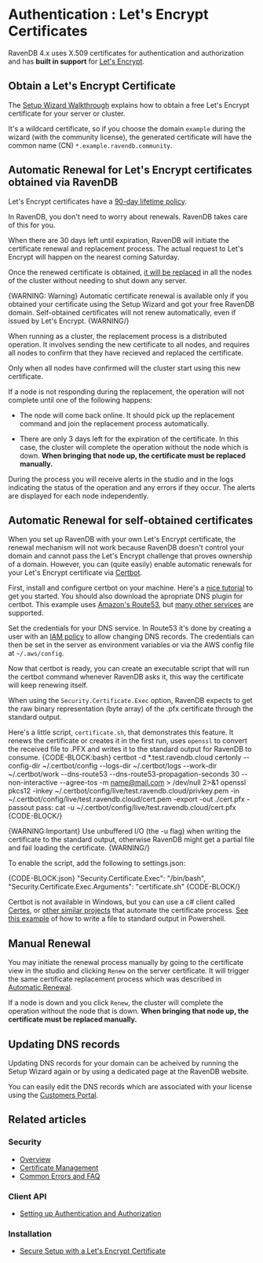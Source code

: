 # Authentication : Let's Encrypt Certificates

RavenDB 4.x uses X.509 certificates for authentication and authorization and has **built in support** for [Let's Encrypt](https://letsencrypt.org/).

## Obtain a Let's Encrypt Certificate

The [Setup Wizard Walkthrough](../../../start/installation/setup-wizard) explains how to obtain a free Let's Encrypt certificate for your server or cluster.

It's a wildcard certificate, so if you choose the domain `example` during the wizard (with the community license), the generated certificate will have the common name (CN) `*.example.ravendb.community`.

## Automatic Renewal for Let's Encrypt certificates obtained via RavenDB

Let's Encrypt certificates have a [90-day lifetime policy](https://letsencrypt.org/2015/11/09/why-90-days.html).

In RavenDB, you don't need to worry about renewals. RavenDB takes care of this for you.

When there are 30 days left until expiration, RavenDB will initiate the certificate renewal and replacement process. The actual request to Let's Encrypt will happen on the nearest coming Saturday.

Once the renewed certificate is obtained, [it will be replaced](../../../server/security/authentication/certificate-renewal-and-rotation) in all the nodes of the cluster without needing to shut down any server.

{WARNING: Warning} 
Automatic certificate renewal is available only if you obtained your certificate using the Setup Wizard and got your free RavenDB domain. Self-obtained certificates will not renew automatically, even if issued by Let's Encrypt.
{WARNING/}

When running as a cluster, the replacement process is a distributed operation. It involves sending the new certificate to all nodes, and requires all nodes to confirm that they have recieved and replaced the certificate.

Only when all nodes have confirmed will the cluster start using this new certificate. 

If a node is not responding during the replacement, the operation will not complete until one of the following happens:

* The node will come back online. It should pick up the replacement command and join the replacement process automatically.

* There are only 3 days left for the expiration of the certificate. In this case, the cluster will complete the operation without the node which is down. **When bringing that node up, the certificate must be replaced manually.**

During the process you will receive alerts in the studio and in the logs indicating the status of the operation and any errors if they occur. The alerts are displayed for each node independently.

## Automatic Renewal for self-obtained certificates

When you set up RavenDB with your own Let's Encrypt certificate, the renewal mechanism will not work because RavenDB doesn't control your domain and cannot pass the Let's Encrypt challenge that proves ownership of a domain.
However, you can (quite easily) enable automatic renewals for your Let's Encrypt certificate via [Certbot](https://certbot.eff.org/).

First, install and configure certbot on your machine. Here's a [nice tutorial](https://medium.com/prog-code/lets-encrypt-wildcard-certificate-configuration-with-aws-route-53-9c15adb936a7) to get you started.
You should also download the apropriate DNS plugin for certbot. This example uses [Amazon's Route53](https://certbot-dns-route53.readthedocs.io/en/stable/), but [many other services](https://certbot.eff.org/docs/using.html#dns-plugins) are supported.

Set the credentials for your DNS service. In Route53 it's done by creating a user with an [IAM policy](https://certbot-dns-route53.readthedocs.io/en/stable/#sample-aws-policy-json) to allow changing DNS records. The credentials can then be set in the server as environment variables or via the AWS config file at `~/.aws/config`.

Now that certbot is ready, you can create an executable script that will run the certbot command whenever RavenDB asks it, this way the certificate will keep renewing itself. 

When using the `Security.Certificate.Exec` option, RavenDB expects to get the raw binary representation (byte array) of the .pfx certificate through the standard output.

Here's a little script, `certificate.sh`, that demonstrates this feature. It renews the certificate or creates it in the first run, uses `openssl` to convert the received file to .PFX and writes it to the standard output for RavenDB to consume. 
{CODE-BLOCK:bash}
certbot -d *.test.ravendb.cloud certonly --config-dir ~/.certbot/config --logs-dir ~/.certbot/logs --work-dir ~/.certbot/work --dns-route53 --dns-route53-propagation-seconds 30 --non-interactive --agree-tos -m name@mail.com > /dev/null 2>&1
openssl pkcs12 -inkey ~/.certbot/config/live/test.ravendb.cloud/privkey.pem -in ~/.certbot/config/live/test.ravendb.cloud/cert.pem -export -out ./cert.pfx -passout pass:
cat -u ~/.certbot/config/live/test.ravendb.cloud/cert.pfx
{CODE-BLOCK/}

{WARNING:Important}
Use unbuffered I/O (the -u flag) when writing the certificate to the standard output, otherwise RavenDB might get a partial file and fail loading the certificate.
{WARNING/}

To enable the script, add the following to settings.json:

{CODE-BLOCK:json}
"Security.Certificate.Exec": "/bin/bash",
"Security.Certificate.Exec.Arguments": "certificate.sh"
{CODE-BLOCK/}

Certbot is not available in Windows, but you can use a c# client called [Certes](https://github.com/fszlin/certes/), or [other similar projects](https://letsencrypt.org/docs/client-options/) that automate the certificate process. [See this example](../../../server/security/authentication/certificate-configuration) of how to write a file to standard output in Powershell.

## Manual Renewal

You may initiate the renewal process manually by going to the certificate view in the studio and clicking `Renew` on the server certificate. It will trigger the same certificate replacement process which was described in [Automatic Renewal](../../../server/security/authentication/lets-encrypt-certificates#automatic-renewal).

If a node is down and you click `Renew`, the cluster will complete the operation without the node that is down. **When bringing that node up, the certificate must be replaced manually.**


## Updating DNS records

Updating DNS records for your domain can be acheived by running the Setup Wizard again or by using a dedicated page at the RavenDB website.

You can easily edit the DNS records which are associated with your license using the [Customers Portal](https://customers.ravendb.net).

## Related articles

### Security 

- [Overview](../../../server/security/overview)
- [Certificate Management](../../../server/security/authentication/certificate-management)
- [Common Errors and FAQ](../../../server/security/common-errors-and-faq)

### Client API

- [Setting up Authentication and Authorization](../../../client-api/setting-up-authentication-and-authorization)

### Installation

- [Secure Setup with a Let's Encrypt Certificate](../../../start/installation/setup-wizard#secure-setup-with-a-let)
